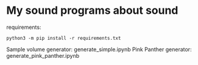 # My sound programs about sound

requirements: 
```
python3 -m pip install -r requirements.txt
```

Sample volume generator: generate_simple.ipynb
Pink Panther generator: generate_pink_panther.ipynb

